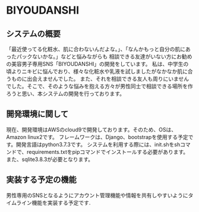# BIYOUDANSHI
<h2>システムの概要</h2>
「最近使ってる化粧水、肌に合わないんだよな。」、「なんかもっと自分の肌にあったパックないかな。」などと悩みながらも
相談できる友達がいない方にお勧めの美容男子専用SNS「BIYOUDANSHI」の開発をしています。
私は、中学生の頃よりニキビに悩んでおり、様々な化粧水や乳液を試しましたがなかなか肌に合うものに出会えませんでした。
また、それを相談できる友人も周りにいませんでした。そこで、そのような悩みを抱える方々が男性同士で相談できる場所を作ろうと思い、本システムの開発を行っております。


<h2>開発環境に関して</h2>
現在、開発環境はAWSのcloud9で開発しております。そのため、OSは、Amazon linux2です。
フレームワークは、Django、bootstrapを使用する予定です。開発言語はpython3.7.3です。
システムを利用する際には、init.shをshコマンドで、requirements.txtをpipコマンドでインストールする必要があります。
また、sqlite3.8.3が必要となります。

<h2>実装する予定の機能</h2>
男性専用のSNSとなるようにアカウント管理機能や情報を共有しやすいようにタイムライン機能を実装する予定です.

